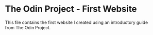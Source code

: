 # The Odin Project - First Website
This file contains the first website I created using an introductory guide from The Odin Project.
